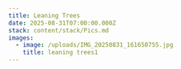```yaml
---
title: Leaning Trees
date: 2025-08-31T07:00:00.000Z
stack: content/stack/Pics.md
images:
  - image: /uploads/IMG_20250831_161650755.jpg
    title: leaning trees1
---
```


